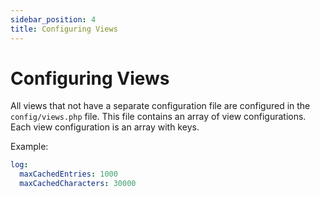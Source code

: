 ```yaml
---
sidebar_position: 4
title: Configuring Views
---
```


# Configuring Views

All views that not have a separate configuration file are configured in the `config/views.php` file. This file contains 
an array of view configurations. Each view configuration is an array with keys.

Example:
```yaml
log:
  maxCachedEntries: 1000
  maxCachedCharacters: 30000
```
